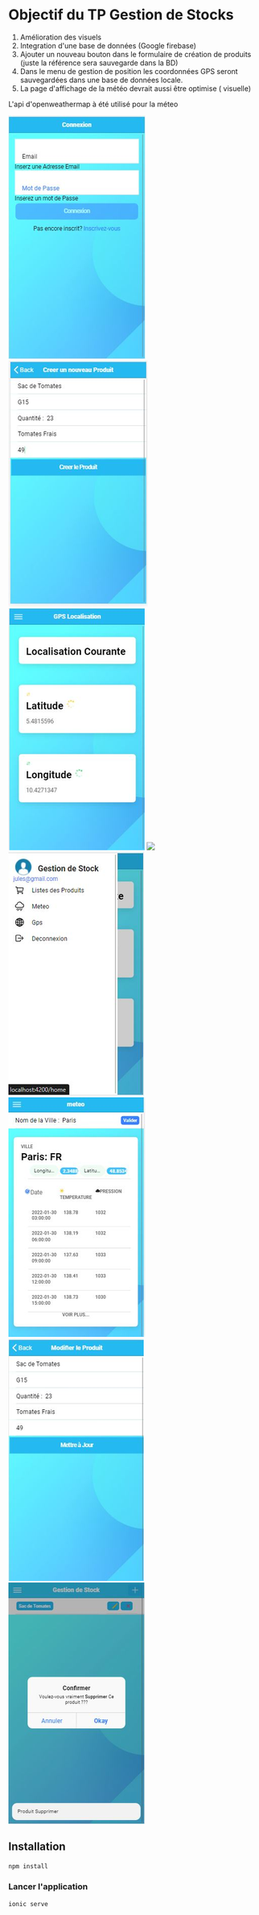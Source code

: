 #  Objectif du TP Gestion de Stocks

1. Amélioration des visuels
2. Integration d'une base de données (Google firebase)
3. Ajouter un nouveau bouton dans le formulaire de création de produits (juste la référence sera sauvegarde dans la BD)
4. Dans le menu de gestion de position les coordonnées GPS seront sauvegardées dans une base de données locale. 
5. La page d'affichage de la météo devrait aussi être optimise ( visuelle)

L'api d'openweathermap à été utilisé pour la méteo
<div>
  <img src="img/connexion.JPG">
  <img src="img/creationproduit.JPG">
  <img src="img/Gps.JPG">
  <img src="img/inscription.JPG
  <img src="img/ListeProduit.JPG">
  <img src="img/Menu.JPG">
  <img src="img/Meteo.JPG">
  <img src="img/ModifierProduit.JPG">
  <img src="img/SupprimerProduit.JPG">
</div>


##  Installation

```
npm install
```
###  Lancer l'application
```
ionic serve
```
